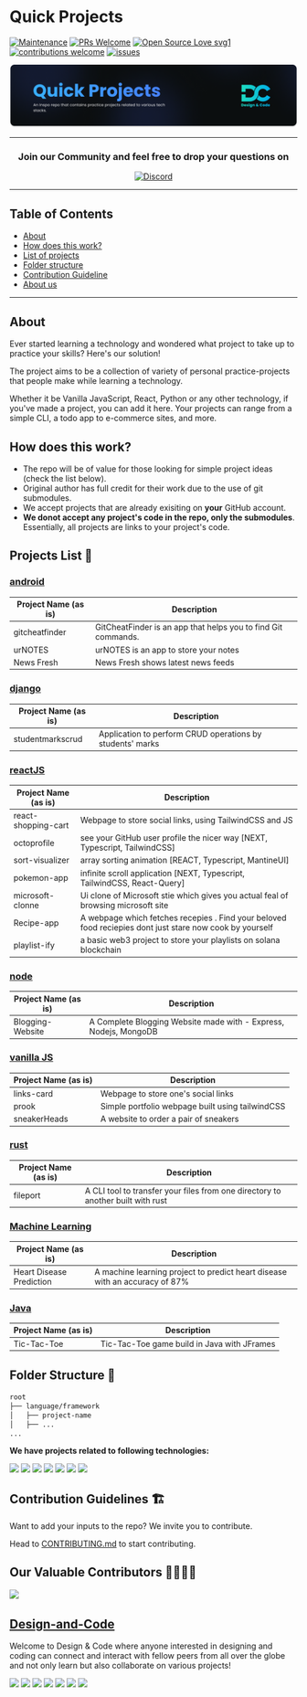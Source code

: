 # Quick Projects

[![Maintenance](https://img.shields.io/badge/Maintained%3F-yes-green.svg?style=flat)](https://github.com/Design-and-Code/Quick-projects/graphs/commit-activity)
[![PRs Welcome](https://img.shields.io/badge/PRs-welcome-brightgreen.svg?style=flat)](http://makeapullrequest.com)
[![Open Source Love svg1](https://badges.frapsoft.com/os/v1/open-source.svg?v=103?style=flat)](https://github.com/ellerbrock/open-source-badges/)
[![contributions welcome](https://img.shields.io/badge/contributions-welcome-brightgreen.svg?style=flat)](https://github.com/Design-and-Code/Quick-projects/issues)
[![issues](https://img.shields.io/github/issues/Design-and-Code/Quick-projects?color=6CC621)](https://github.com/Design-and-Code/Quick-projects/issues)


<img alt="Banner" src="https://github.com/Design-and-Code/Quick-projects/raw/8a7e9da681ad9c59139f0d791919b6b3ba57c7c0/.github/quick-projects-banner.png">


---

<h3 align="center"> <b>Join our Community and feel free to drop your questions on </b></h3>
<p align="center">
   <a href="https://discord.com/invite/gM3bG4rAU5">
   <img alt="Discord" src="https://img.shields.io/badge/Discord-7289DA?style=for-the-badge&logo=discord&logoColor=white"></a>
</p>

---

## Table of Contents

- [About](#about)
- [How does this work?](#how-does-this-work)
- [List of projects](#projects-list-)
- [Folder structure](#folder-structure-)
- [Contribution Guideline](#contribution-guidelines-)
- [About us](#design-and-code)

---

## About

Ever started learning a technology and wondered what project to take up to practice your skills? Here's our solution!

The project aims to be a collection of variety of personal practice-projects that people make while learning a technology.

Whether it be Vanilla JavaScript, React, Python or any other technology, if you've made a project, you can add it here. Your projects can range from a simple CLI, a todo app to e-commerce sites, and more.

## How does this work?

- The repo will be of value for those looking for simple project ideas (check the list below).
- Original author has full credit for their work due to the use of git submodules.
- We accept projects that are already exisiting on **your** GitHub account.
- **We donot accept any project's code in the repo, only the submodules**. Essentially, all projects are links to your project's code.

## Projects List 📝

<!--
NOTE:
 - please keep the descriptions short (1 line)
 - also follow alphabetical order of project folders and names

EXAMPLE:
| project-name | description |
 -->
 
 <!-- ### [go](/go/) -->
<!-- ### [node](/node/) -->
<!-- ### [python](/python/) -->
<!-- ### [rust](/rust/) -->
<!-- ### [vue](/vue/) -->

### [android](/android/)

| Project Name (as is) | Description                                                   |
| -------------------- | ------------------------------------------------------------- |
| gitcheatfinder       | GitCheatFinder is an app that helps you to find Git commands. |
| urNOTES              | urNOTES is an app to store your notes  |
| News Fresh           | News Fresh shows latest news feeds    |

### [django](/django/)

| Project Name (as is) | Description                                               |
| -------------------- | --------------------------------------------------------- |
| studentmarkscrud     | Application to perform CRUD operations by students' marks |

### [reactJS](/react/)

| Project Name (as is) | Description                                             |
| -------------------- | ------------------------------------------------------- |
| react-shopping-cart  | Webpage to store social links, using TailwindCSS and JS |
| octoprofile          | see your GitHub user profile the nicer way [NEXT, Typescript, TailwindCSS] |
| sort-visualizer      | array sorting animation [REACT, Typescript, MantineUI] |
| pokemon-app          | infinite scroll application [NEXT, Typescript, TailwindCSS, React-Query] |
| microsoft-clonne         | Ui clone of Microsoft stie which gives you actual feal of browsing  microsoft site|
|Recipe-app         | A webpage which fetches recepies . Find your beloved food reciepies dont just stare now cook by yourself|
| playlist-ify         | a basic web3 project to store your playlists on solana blockchain |

### [node](/node/)

| Project Name (as is) | Description                                                      |
| -------------------- | ---------------------------------------------------------------- |
| Blogging-Website     | A Complete Blogging Website made with - Express, Nodejs, MongoDB |

### [vanilla JS](/vanilla/)

| Project Name (as is) | Description                                      |
| -------------------- | ------------------------------------------------ |
| links-card           | Webpage to store one's social links              |
| prook                | Simple portfolio webpage built using tailwindCSS |
| sneakerHeads         | A website to order a pair of sneakers            |

### [rust](/rust/)

| Project Name (as is) | Description                                                  |
| -------------------- | ------------------------------------------------------------ |
| fileport             | A CLI tool to transfer your files from one directory to another built with rust|

### [Machine Learning](/ML/)

| Project Name (as is) | Description                                                  |
| -------------------- | ------------------------------------------------------------ |
| Heart Disease Prediction | A machine learning project to predict heart disease with an accuracy of 87% |

### [Java](/Java/)

| Project Name (as is) | Description                                                  |
| -------------------- | ------------------------------------------------------------ |
| Tic-Tac-Toe | Tic-Tac-Toe game build in Java with JFrames |

## Folder Structure 📁

```
root
├── language/framework
│   ├── project-name
│   ├── ...
...
```

**We have projects related to following technologies:**

<div align="left">
<a style="text-decoration:none">
  <img height="30" src="https://img.shields.io/badge/javascript-%23323330.svg?style=for-the-badge&logo=javascript&logoColor=%23F7DF1E" />
</a>
<a style="text-decoration:none">
  <img height="30" src="https://img.shields.io/badge/react-%2320232a.svg?style=for-the-badge&logo=react&logoColor=%2361DAFB" />
</a>
<a style="text-decoration:none">
  <img height="30" src="https://img.shields.io/badge/node.js-6DA55F?style=for-the-badge&logo=node.js&logoColor=white" />
</a>
<a style="text-decoration:none">
  <img height="30" src="https://img.shields.io/badge/Rust-000?logo=rust&logoColor=fff&style=for-the-badge" />
</a>
<a style="text-decoration:none">
  <img height="30" src="https://img.shields.io/badge/Go-00ADD8?logo=go&logoColor=fff&style=for-the-badge" />
</a>
<a style="text-decoration:none">
  <img height="30" src="https://img.shields.io/badge/Vue.js-4FC08D?logo=vuedotjs&logoColor=fff&style=for-the-badge" />
</a>
<a style="text-decoration:none">
  <img height="30" src="https://img.shields.io/badge/Python-3776AB?logo=python&logoColor=fff&style=for-the-badge" />
</a>
</div>

## Contribution Guidelines 🏗

Want to add your inputs to the repo? We invite you to contribute.

Head to [CONTRIBUTING.md](./CONTRIBUTING.md) to start contributing.

## Our Valuable Contributors 👩‍💻👨‍💻

<a href="https://github.com/Design-and-Code/Quick-projects/graphs/contributors">
  <img src="https://contributors-img.web.app/image?repo=Design-and-Code/Quick-projects" />
</a>

## [Design-and-Code](https://discord.com/invite/gM3bG4rAU5)

Welcome to Design & Code where anyone interested in designing and coding can connect and interact with fellow peers from all over the globe and not only learn but also collaborate on various projects!

<p align="left">
<a href="mailto:designandcode.community@gmail.com" style="text-decoration:none">
  <img height="30" src = "https://img.shields.io/badge/gmail-c14438?&style=for-the-badge&logo=gmail&logoColor=white">
</a>
  <a href="https://discord.com/invite/gM3bG4rAU5" style="text-decoration:none">
  <img height="30" src="https://img.shields.io/badge/discord-darkblue.svg?&style=for-the-badge&logo=discord&logoColor=white" />
</a>
<a href="http://designandcode.us/" style="text-decoration:none">
  <img height="30" src = "https://img.shields.io/badge/website-c14438?&style=for-the-badge&logo=internet&logoColor=white">
</a>
<a href="https://www.linkedin.com/company/designandcode" style="text-decoration:none">
  <img height="30" src="https://img.shields.io/badge/linkedin-blue.svg?&style=for-the-badge&logo=linkedin&logoColor=white" />
</a>
<a href="https://github.com/Design-and-Code" style="text-decoration:none">
  <img height="30" src="https://img.shields.io/badge/Github-grey.svg?&style=for-the-badge&logo=Github&logoColor=white" />
</a>
<a href="https://twitter.com/DesignandCode3" style="text-decoration:none">
  <img height="30" src="https://img.shields.io/badge/Twitter-31a2f2.svg?&style=for-the-badge&logo=twitter&logoColor=white">
</a>
<a href="https://www.instagram.com/designandcode.community" style="text-decoration:none">
  <img height="30" src = "https://img.shields.io/badge/Instagram-%23E4405F.svg?&style=for-the-badge&logo=Instagram&logoColor=white">
</a>
<br />
